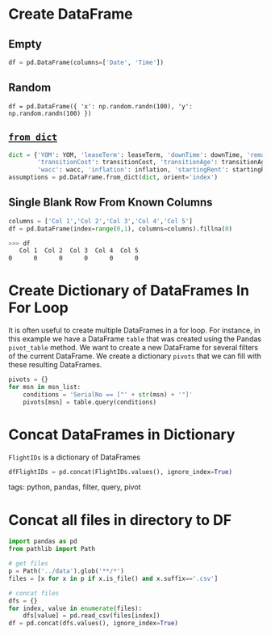 # Create DataFrame

## Empty

```python
df = pd.DataFrame(columns=['Date', 'Time'])
```

## Random

`df = pd.DataFrame({ 'x': np.random.randn(100), 'y': np.random.randn(100) })`

## [`from_dict`](https://pandas.pydata.org/pandas-docs/stable/generated/pandas.DataFrame.from_dict.html#pandas.DataFrame.from_dict)

```python
dict = {'YOM': YOM, 'leaseTerm': leaseTerm, 'downTime': downTime, 'remarketCost': remarketCost,
        'transitionCost': transitionCost, 'transitionAge': transitionAge, 'leasableLife': leasableLife, 'lrf': lrf,
        'wacc': wacc, 'inflation': inflation, 'startingRent': startingRent}
assumptions = pd.DataFrame.from_dict(dict, orient='index')
```

## Single Blank Row From Known Columns

```python
columns = ['Col 1','Col 2','Col 3','Col 4','Col 5']
df = pd.DataFrame(index=range(0,1), columns=columns).fillna(0)
```

```bash
>>> df
   Col 1  Col 2  Col 3  Col 4  Col 5
0      0      0      0      0      0

```
# Create Dictionary of DataFrames In For Loop
It is often useful to create multiple DataFrames in a for loop. For instance, in this example we have a DataFrame `table` that was created using the Pandas `pivot_table` method. We want to create a new DataFrame for several filters of the current DataFrame. We create a dictionary `pivots` that we can fill with these resulting DataFrames.

```python
pivots = {}
for msn in msn_list:
    conditions = 'SerialNo == ["' + str(msn) + '"]'
    pivots[msn] = table.query(conditions)

```

# Concat DataFrames in Dictionary
```FlightIDs``` is a dictionary of DataFrames

```python
dfFlightIDs = pd.concat(FlightIDs.values(), ignore_index=True)
```

tags: python, pandas, filter, query, pivot

# Concat all files in directory to DF
```python
import pandas as pd
from pathlib import Path

# get files
p = Path('../data').glob('**/*')
files = [x for x in p if x.is_file() and x.suffix=='.csv']

# concat files
dfs = {}
for index, value in enumerate(files):
    dfs[value] = pd.read_csv(files[index])
df = pd.concat(dfs.values(), ignore_index=True)
```
